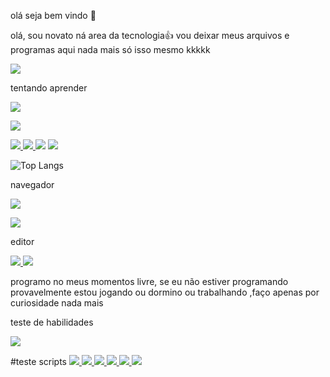  olá seja bem vindo 👋

olá, sou novato
ná area da tecnologia👍
vou deixar meus arquivos e programas aqui
nada mais só isso mesmo kkkkk


<img src="21fccc4b6b4f62182f7b4c03a85dfc42.gif"/>


tentando aprender

<a 
href="https://www.python.org/"/>
<img src="https://img.shields.io/badge/Python-black?style=for-the-badge&logo=python&logoColor=yellow"/>
</a>

<a
href="https://www.freecodecamp.org/portuguese/news/manual-de-html-aprendizagem-de-html-para-iniciantes/"/>
<img src="https://img.shields.io/badge/HTML-black?style=for-the-badge&logo=html5&logoColor=orange"/>
</a>

<a href="https://www.freecodecamp.org/portuguese/news/manual-do-css-um-guia-pratico-de-css-para-desenvolvedores/"/>
<img src="https://img.shields.io/badge/CSS-black?&style=for-the-badge&logo=css3&logoColor=blue"/>
</a>


<a href="https://www.freecodecamp.org/portuguese/news/o-manual-de-javascript-para-iniciantes/"/>
<img src="https://img.shields.io/badge/JavaScript-black?style=for-the-badge&logo=javascript&logoColor=yellow"/>
</a>


<img src="https://github-stats-alpha.vercel.app/api/?username=default-dark&cc=000000&tc=4D4DFF&ic=D22730&bc=D22730">

<img src = "https://github-readme-stats.vercel.app/api/top-langs/?username=default-dark&hide_progress=true&theme=neon"/>

![Top Langs](https://github-readme-stats.vercel.app/api/top-langs/?username=default-dark&layout=compact&theme=neon)

navegador

<a href="https://www.mozilla.org/pt-BR/firefox/new/?redirect_source=firefox-com"/>
<img src="https://img.shields.io/badge/firefox-black?style=for-the-badge&logo=firefox&logoColor=orange"/>
</a>

<a 
href="https://www.torproject.org/"/>
<img src="https://img.shields.io/badge/Tor_Browser-black?style=for-the-badge&logo=Tor-Browser&logoColor=purple"/> 
</a>

editor

<a href="https://www.vim.org/download.php"/>
<img src="https://img.shields.io/badge/Vim-black.svg?&style=for-the-badge&logo=vim&logoColor=green"/>
</a>


<img src="https://github-readme-stats.vercel.app/api/top-langs/?username=default-dark&theme=neon"/>

programo no meus momentos livre, se eu não estiver programando provavelmente estou jogando ou dormino ou trabalhando ,faço apenas por curiosidade nada mais

teste de habilidades

<img src="https://tryhackme-badges.s3.amazonaws.com/defaultdark.png?update=0"/>

#teste scripts
<a href="https://github.com/lammerburro/Ipinfo">
<img src="https://github-readme-stats.vercel.app/api/pin/?username=default-dark&repo=Ipinfo&theme=neon"> 
</a>
<a href="https://github.com/lammerburro/painel-simples">
<img src ="https://github-readme-stats.vercel.app/api/pin/?username=default-dark&repo=painel-simples&theme=neon">
</a>
<a href="https://github.com/lammerburro/Dir-spider">
<img src = "https://github-readme-stats.vercel.app/api/pin/?username=default-dark&repo=dir-spider&theme=neon"/>
</a>
<a href="https://github.com/lammerburro/Scan-sec">
<img src = "https://github-readme-stats.vercel.app/api/pin/?username=default-dark&repo=Scan-sec&theme=neon" />
</a> 
<a 
href="https://github.com/lammerburro/Ncrack">
<img src="https://github-readme-stats.vercel.app/api/pin/?username=default-dark&repo=Ncrack&theme=neon"/> 
</a> 
<a href="https://github.com/lammerburro/olho">
<img src="https://github-readme-stats.vercel.app/api/pin/?username=default-dark&repo=olho&theme=neon"/> 
</a> 

